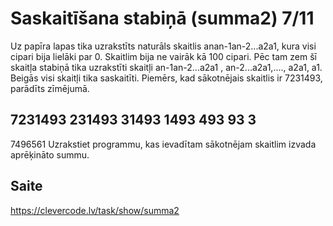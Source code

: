 # Saskaitīšana stabiņā (summa2) 7/11
Uz papīra lapas tika uzrakstīts naturāls skaitlis anan-1an-2...a2a1, kura visi cipari bija lielāki par 0. Skaitlim bija ne vairāk kā 100 cipari. Pēc tam zem šī skaitļa stabiņā tika uzrakstīti skaitļi an-1an-2...a2a1 , an-2...a2a1,...., a2a1, a1. Beigās visi skaitļi tika saskaitīti. Piemērs, kad sākotnējais skaitlis ir 7231493, parādīts zīmējumā.

7231493
 231493
  31493
   1493
    493
     93
      3
-------
7496561
Uzrakstiet programmu, kas ievadītam sākotnējam skaitlim izvada aprēķināto summu.
## Saite
https://clevercode.lv/task/show/summa2